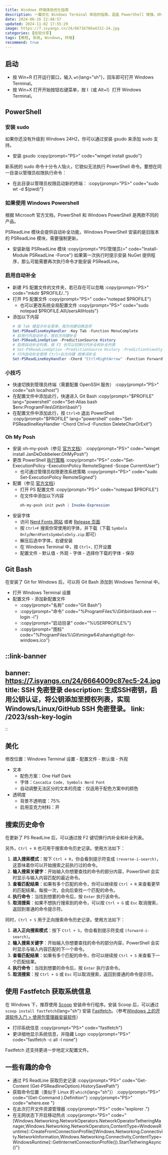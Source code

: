 ```yaml
---
title: Windows 终端体验优化指南
description: 一篇优化 Windows Terminal 体验的指南，涵盖 PowerShell 增强、Oh My Posh 主题配置、集成 Git Bash 以及终端美化等方面。
date: 2024-06-16 22:48:57
updated: 2024-11-02 17:55:29
image: https://7.isyangs.cn/24/6671b766a4312-24.jpg
categories: [经验分享]
tags: [教程, 系统, Windows, 终端]
recommend: true
---
```


## 启动

- 按 Win+R 打开运行窗口，输入 `wt`{lang="sh"}，回车即可打开 Windows Terminal。
- 按 Win+X 打开开始按钮右键菜单，按 I（或 Alt+I）打开 Windows Terminal。

## PowerShell

### 安装 sudo

如果你还没有升级到 Windows 24H2，你可以通过安装 gsudo 来添加 sudo 支持。

- 安装 gsudo
  :copy{prompt="PS>" code="winget install gsudo"}

新系统的 sudo 命令十分令人恼火，它貌似无法执行 PowerShell 命令。要想在同一目录以管理员权限执行命令：

- 在此目录以管理员权限启动新的终端：
  :copy{prompt="PS>" code="sudo wt -d $(pwd)"}

### 如果使用 Windows Powershell

根据 Microsoft 官方文档，PowerShell 和 Windows PowerShell 是两款不同的产品。

PSReadLine 模块会提供自动补全功能，Windows PowerShell 安装的是旧版本的 PSReadLine 模块，需要强制更新。

- 安装新版 PSReadLine 模块
  :copy{prompt="PS(管理员)>" code="Install-Module PSReadLine -Force"}
  如果第一次执行时提示安装 NuGet 提供程序，那么可能需要再次执行命令才能安装 PSReadLine。

### 启用自动补全

- 新建 PS 配置文件的文件夹，若已存在可以忽略
  :copy{prompt="PS>" code="mkdir $PROFILE/.."}
- 打开 PS 配置文件
  :copy{prompt="PS>" code="notepad $PROFILE"}
  - 也可以更改系统全局配置文件
  :copy{prompt="PS>" code="sudo notepad $PROFILE.AllUsersAllHosts"}
- 添加以下内容
  ```powershell [$PROFILE]
  # 按 Tab 键显示补全菜单，按方向键切换选项
  Set-PSReadlineKeyHandler -Key Tab -Function MenuComplete
  # 启用行内自动补全，按右方向键补全
  Set-PSReadLineOption -PredictionSource History
  # 启用自动补全列表，按 F2 也可以切换行内补全和补全列表
  # Set-PSReadLineOption -PredictionSource History -PredictionViewStyle ListView
  # 行内自动补全使用 Ctrl+右方向键 按单词补全
  Set-PSReadLineKeyHandler -Chord "Ctrl+RightArrow" -Function ForwardWord
  ```

### 小技巧

- 快速切换到管理员终端（需要配置 OpenSSH 服务）
  :copy{prompt="PS>" code="ssh localhost"}
- 在配置文件中添加此行，快速进入 Git Bash
  :copy{prompt="$PROFILE" lang="powershell" code="Set-Alias bash $env:ProgramFiles\Git\bin\bash"}
- 在配置文件中添加此行，按 `Ctrl+D` 退出 PowerShell
  :copy{prompt="$PROFILE" lang="powershell" code="Set-PSReadlineKeyHandler -Chord Ctrl+d -Function DeleteCharOrExit"}

### Oh My Posh

- 安装 oh-my-posh（参见 [官方文档](https://ohmyposh.dev/docs/installation/windows)）
  :copy{prompt="PS>" code="winget install JanDeDobbeleer.OhMyPosh"}
- 更改 PowerShell [执行策略](https://learn.microsoft.com/zh-cn/powershell/module/microsoft.powershell.core/about/about_execution_policies)
  :copy{prompt="PS>" code="Set-ExecutionPolicy -ExecutionPolicy RemoteSigned -Scope CurrentUser"}
  - 也可通过管理员权限更改系统策略
  :copy{prompt="PS>" code="sudo Set-ExecutionPolicy RemoteSigned"}
- 配置（参见 [官方文档](https://ohmyposh.dev/docs/installation/prompt)）
  - 打开 PS 配置文件
  :copy{prompt="PS>" code="notepad $PROFILE"}
  - 在文件中添加以下内容
    ```powershell [$PROFILE]
    oh-my-posh init pwsh | Invoke-Expression
    ```
- 安装字体
  - 访问 [Nerd Fonts 网站](https://www.nerdfonts.com/font-downloads) 或者 [Release 页面](https://github.com/ryanoasis/nerd-fonts/releases)
  - 按 `Ctrl+F` 搜索你常使用的字体，并下载（下载 `Symbols Only`/`NerdFontsSymbolsOnly.zip` 即可）
  - 解压后选中字体，右键安装
  - 在 Windows Terminal 中，按 `Ctrl+,` 打开设置
  - 配置文件 - 默认值 - 外观 - 字体 - 选择你下载的字体 - 保存

## Git Bash

在安装了 Git for Windows 后，可以将 Git Bash 添加到 Windows Terminal 中。

- 打开 Windows Terminal 设置
- 配置文件 - 添加新配置文件
  - :copy{prompt="名称" code="Git Bash"}
  - :copy{prompt="命令" code="%ProgramFiles%\Git\bin\bash.exe --login -i"}
  - :copy{prompt="启动目录" code="%USERPROFILE%"}
  - :copy{prompt="图标" code="%ProgramFiles%\Git\mingw64\share\git\git-for-windows.ico"}

::link-banner
---
banner: https://7.isyangs.cn/24/6664009c87ec5-24.jpg
title: SSH 免密登录
description: 生成SSH密钥，启用公钥认证，将公钥添加至授权列表，实现 Windows/Linux/GitHub SSH 免密登录。
link: /2023/ssh-key-login
---
::

## 美化

修改位置：Windows Terminal 设置 - 配置文件 - 默认值 - 外观

- 文本
  - 配色方案：One Half Dark
  - 字体：`Cascadia Code, Symbols Nerd Font`
  - 自动调整无法区分的文本的亮度：仅适用于配色方案中的颜色
- 透明度
  - 背景不透明度：75%
  - 启用亚克力材料：开

## 搜索历史命令

在更新了 PS ReadLine 后，可以通过按 F2 键切换行内补全和补全列表。

另外，`Ctrl + R` 也可用于搜索命令历史记录。使用方法如下：

1. **进入搜索模式**：按下 `Ctrl + R`，你会看到提示符变成 `(reverse-i-search)`，这意味着你可以开始搜索之前执行过的命令。
2. **输入搜索关键字**：开始输入你想要查找的命令的部分内容，PowerShell 会实时显示与输入内容匹配的最近命令。
3. **查看匹配结果**：如果有多个匹配的命令，你可以继续按 `Ctrl + R` 来查看更早的匹配结果。每按一次，会向后查找一个匹配的命令。
4. **执行命令**：当找到想要的命令后，按 `Enter` 执行该命令。
5. **取消搜索**：如果不想执行搜索到的命令，可以按 `Ctrl + G` 或 `Esc` 取消搜索，返回到普通的命令提示符。

同时，`Ctrl + S` 用于正向搜索命令历史记录。使用方法如下：

1. **进入正向搜索模式**：按下 `Ctrl + S`，你会看到提示符变成 `(forward-i-search)`。
2. **输入搜索关键字**：开始输入你想要查找的命令的部分内容，PowerShell 会实时显示与输入内容匹配的下一个命令。
3. **查看匹配结果**：如果有多个匹配的命令，你可以继续按 `Ctrl + S` 来查看下一个匹配结果。
4. **执行命令**：当找到想要的命令后，按 `Enter` 执行该命令。
5. **取消搜索**：按 `Ctrl + G` 或 `Esc` 可以取消搜索，返回到普通的命令提示符。

## 使用 Fastfetch 获取系统信息

在 Windows 下，推荐使用 [Scoop](https://scoop.sh/) 安装命令行程序。安装 Scoop 后，可以通过 `scoop install fastfetch`{lang="sh"} 安装 [Fastfetch](https://github.com/fastfetch-cli/fastfetch)。（参考[Windows 上的开源软件入门 > 使用包管理器安装软件](/2024/sfd-xupt#使用包管理器安装软件)）

- 打印系统信息
  :copy{prompt="PS>" code="fastfetch"}
- 更详细地显示系统信息，并隐藏 Logo
  :copy{prompt="PS>" code="fastfetch -c all -l none"}

Fastfetch 还支持更进一步地定义配置文件。

## 一些有趣的命令

- 通过 PS ReadLine 获取历史记录
  :copy{prompt="PS>" code="Get-Content (Get-PSReadlineOption).HistorySavePath"}
- 获取命令位置（类似于 Linux 的 `which`{lang="sh"}）
  :copy{prompt="PS>" code="(Get-Command <command>).Definition"}
  :copy{prompt="PS>" code="where.exe <command>"}
- 在此次打开文件资源管理器
  :copy{prompt="PS>" code="explorer ."}
- 在无网状态下开启移动热点
  :copy{prompt="PS>" code="[Windows.Networking.NetworkOperators.NetworkOperatorTetheringManager,Windows.Networking.NetworkOperators,ContentType=WindowsRuntime]::CreateFromConnectionProfile([Windows.Networking.Connectivity.NetworkInformation,Windows.Networking.Connectivity,ContentType=WindowsRuntime]::GetInternetConnectionProfile()).StartTetheringAsync()"}
